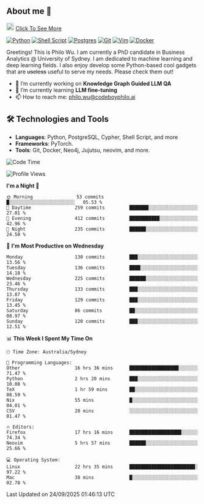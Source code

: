 ## About me 🤗

<a href="#"><img src="https://media.giphy.com/media/hvRJCLFzcasrR4ia7z/giphy.gif" width="20px" height="20px"></a> [Click To See More](https://codeboyphilo.github.io)

[![Python](https://img.shields.io/badge/python-3670A0?style=for-the-badge&logo=python&logoColor=ffdd54)](#)
[![Shell Script](https://img.shields.io/badge/shell_script-%23121011.svg?style=for-the-badge&logo=gnu-bash&logoColor=white)](#)
[![Postgres](https://img.shields.io/badge/postgres-%23316192.svg?style=for-the-badge&logo=postgresql&logoColor=white)](#)
[![Git](https://img.shields.io/badge/git-%23F05033.svg?style=for-the-badge&logo=git&logoColor=white)](#)
[![Vim](https://img.shields.io/badge/VIM-%2311AB00.svg?style=for-the-badge&logo=vim&logoColor=white)](#)
[![Docker](https://img.shields.io/badge/docker-%230db7ed.svg?style=for-the-badge&logo=docker&logoColor=white)](#)

Greetings! This is Philo Wu. I am currently a PhD candidate in Business Analytics \@ University of Sydney. I am dedicated to machine learning and deep learning fields. I also enjoy develop some Python-based cool gadgets that are ~~useless~~ useful to serve my needs. Please check them out!

- 🔭 I’m currently working on **Knowledge Graph Guided LLM QA**
- 🌱 I’m currently learning **LLM fine-tuning**
- 📫 How to reach me: philo.wu@codeboyphilo.ai

## 🛠 Technologies and Tools
- **Languages**: Python, PostgreSQL, Cypher, Shell Script, and more
- **Frameworks**: PyTorch.
- **Tools**: Git, Docker, Neo4j, Jujutsu, neovim, and more.

<!--START_SECTION:waka-->
![Code Time](http://img.shields.io/badge/Code%20Time-1%2C137%20hrs%2037%20mins-blue)

![Profile Views](http://img.shields.io/badge/Profile%20Views-0-blue)

**I'm a Night 🦉** 

```text
🌞 Morning                53 commits          █░░░░░░░░░░░░░░░░░░░░░░░░   05.53 % 
🌆 Daytime                259 commits         ███████░░░░░░░░░░░░░░░░░░   27.01 % 
🌃 Evening                412 commits         ███████████░░░░░░░░░░░░░░   42.96 % 
🌙 Night                  235 commits         ██████░░░░░░░░░░░░░░░░░░░   24.50 % 
```
📅 **I'm Most Productive on Wednesday** 

```text
Monday                   130 commits         ███░░░░░░░░░░░░░░░░░░░░░░   13.56 % 
Tuesday                  136 commits         ████░░░░░░░░░░░░░░░░░░░░░   14.18 % 
Wednesday                225 commits         ██████░░░░░░░░░░░░░░░░░░░   23.46 % 
Thursday                 133 commits         ███░░░░░░░░░░░░░░░░░░░░░░   13.87 % 
Friday                   129 commits         ███░░░░░░░░░░░░░░░░░░░░░░   13.45 % 
Saturday                 86 commits          ██░░░░░░░░░░░░░░░░░░░░░░░   08.97 % 
Sunday                   120 commits         ███░░░░░░░░░░░░░░░░░░░░░░   12.51 % 
```


📊 **This Week I Spent My Time On** 

```text
🕑︎ Time Zone: Australia/Sydney

💬 Programming Languages: 
Other                    16 hrs 36 mins      ██████████████████░░░░░░░   71.47 % 
Python                   2 hrs 20 mins       ███░░░░░░░░░░░░░░░░░░░░░░   10.08 % 
TeX                      1 hr 59 mins        ██░░░░░░░░░░░░░░░░░░░░░░░   08.59 % 
Nix                      55 mins             █░░░░░░░░░░░░░░░░░░░░░░░░   04.01 % 
CSV                      20 mins             ░░░░░░░░░░░░░░░░░░░░░░░░░   01.47 % 

🔥 Editors: 
Firefox                  17 hrs 16 mins      ███████████████████░░░░░░   74.34 % 
Neovim                   5 hrs 57 mins       ██████░░░░░░░░░░░░░░░░░░░   25.66 % 

💻 Operating System: 
Linux                    22 hrs 35 mins      ████████████████████████░   97.22 % 
Mac                      38 mins             █░░░░░░░░░░░░░░░░░░░░░░░░   02.78 % 
```


 Last Updated on 24/09/2025 01:46:13 UTC
<!--END_SECTION:waka-->
